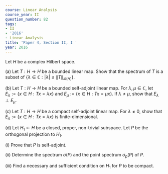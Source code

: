 ```yaml
---
course: Linear Analysis
course_year: II
question_number: 82
tags:
- II
- '2016'
- Linear Analysis
title: 'Paper 4, Section II, I '
year: 2016
---
```




Let $H$ be a complex Hilbert space.

(a) Let $T: H \rightarrow H$ be a bounded linear map. Show that the spectrum of $T$ is a subset of $\left\{\lambda \in \mathbb{C}:|\lambda| \leqslant\|T\|_{\mathcal{B}(H)}\right\}$.

(b) Let $T: H \rightarrow H$ be a bounded self-adjoint linear map. For $\lambda, \mu \in \mathbb{C}$, let $E_{\lambda}:=\{x \in H: T x=\lambda x\}$ and $E_{\mu}:=\{x \in H: T x=\mu x\}$. If $\lambda \neq \mu$, show that $E_{\lambda} \perp E_{\mu}$.

(c) Let $T: H \rightarrow H$ be a compact self-adjoint linear map. For $\lambda \neq 0$, show that $E_{\lambda}:=\{x \in H: T x=\lambda x\}$ is finite-dimensional.

(d) Let $H_{1} \subset H$ be a closed, proper, non-trivial subspace. Let $P$ be the orthogonal projection to $H_{1}$.

(i) Prove that $P$ is self-adjoint.

(ii) Determine the spectrum $\sigma(P)$ and the point spectrum $\sigma_{p}(P)$ of $P$.

(iii) Find a necessary and sufficient condition on $H_{1}$ for $P$ to be compact.